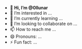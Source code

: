 - 👋 **Hi, I’m @0llunar**
- 👀 I’m interested in ...
- 🌱 I’m currently learning ...
- 💞️ I’m looking to collaborate on ...
- 📫 How to reach me ...
- 😄 Pronouns: ...
- ⚡ Fun fact: ...

<!---
0llunar/0llunar is a ✨ special ✨ repository because its `README.md` (this file) appears on your GitHub profile.
You can click the Preview link to take a look at your changes.
--->

